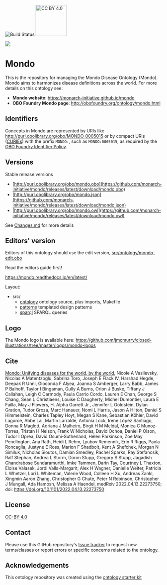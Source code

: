 ![Build Status](https://github.com/monarch-initiative/mondo/workflows/CI/badge.svg) <img width="100px" src="http://mirrors.creativecommons.org/presskit/buttons/80x15/png/by.png" alt="CC BY 4.0">

<img src="https://github.com/jmcmurry/closed-illustrations/blob/master/logos/mondo-logos/mondo_logo_black-banner.png"/>

# Mondo

This is the repository for managing the Mondo Disease Ontology (Mondo). Mondo aims to harmonizes disease definitions across the world. For more details on this ontology see:

 * **Mondo website**: https://monarch-initiative.github.io/mondo
 * **OBO Foundry Mondo page**: http://obofoundry.org/ontology/mondo.html

## Identifiers

Concepts in Mondo are represented by URIs like http://purl.obolibrary.org/obo/MONDO_0005015 or by
compact URIs ([CURIEs](https://en.wikipedia.org/wiki/CURIE)) with the prefix `MONDO:`, such as `MONDO:0005015`, as required by the
[OBO Foundry Identifier Policy](http://obofoundry.org/id-policy).

## Versions

Stable release versions

 * [http://purl.obolibrary.org/obo/mondo.obo](https://github.com/monarch-initiative/mondo/releases/latest/download/mondo.obo)
 * [http://purl.obolibrary.org/obo/mondo.json](https://github.com/monarch-initiative/mondo/releases/latest/download/mondo.json)
 * [http://purl.obolibrary.org/obo/mondo.owl](https://github.com/monarch-initiative/mondo/releases/latest/download/mondo.owl)

See [Changes.md](Changes.md) for more details

## Editors' version

Editors of this ontology should use the edit version, [src/ontology/mondo-edit.obo](src/ontology/mondo-edit.obo)

Read the editors guide first!

https://mondo.readthedocs.io/en/latest/

Layout:

 * src/
    * [ontology](src/ontology) ontology source, plus imports, Makefile
    * [patterns](src/patterns/dosdp-patterns) templated design patterns
    * [sparql](src/sparql) SPARQL queries

## Logo

The Mondo logo is available here: https://github.com/jmcmurry/closed-illustrations/tree/master/logos/mondo-logos

## Cite

[Mondo: Unifying diseases for the world, by the world](https://www.medrxiv.org/content/10.1101/2022.04.13.22273750v1), Nicole A Vasilevsky, Nicolas A Matentzoglu, Sabrina Toro, Joseph E Flack IV, Harshad Hegde, Deepak R Unni, Gioconda F Alyea, Joanna S Amberger, Larry Babb, James P Balhoff, Taylor I Bingaman, Gully A Burns, Orion J Buske, Tiffany J Callahan, Leigh C Carmody, Paula Carrio Cordo, Lauren E Chan, George S Chang, Sean L Christiaens, Louise C Daugherty, Michel Dumontier, Laura E Failla, May J Flowers, H. Alpha Garrett Jr., Jennifer L Goldstein, Dylan Gration, Tudor Groza, Marc Hanauer, Nomi L Harris, Jason A Hilton, Daniel S Himmelstein, Charles Tapley Hoyt, Megan S Kane, Sebastian Köhler, David Lagorce, Abbe Lai, Martin Larralde, Antonia Lock, Irene López Santiago, Donna R Maglott, Adriana J Malheiro, Birgit H M Meldal, Monica C Munoz-Torres, Tristan H Nelson, Frank W Nicholas, David Ochoa, Daniel P Olson, Tudor I Oprea, David Osumi-Sutherland, Helen Parkinson, Zoë May Pendlington, Ana Rath, Heidi L Rehm, Lyubov Remennik, Erin R Riggs, Paola Roncaglia, Justyne E Ross, Marion F Shadbolt, Kent A Shefchek, Morgan N Similuk, Nicholas Sioutos, Damian Smedley, Rachel Sparks, Ray Stefancsik, Ralf Stephan, Andrea L Storm, Doron Stupp, Gregory S Stupp, Jagadish Chandrabose Sundaramurthi, Imke Tammen, Darin Tay, Courtney L Thaxton, Eloise Valasek, Jordi Valls-Margarit, Alex H Wagner, Danielle Welter, Patricia L Whetzel, Lori L Whiteman, Valerie Wood, Colleen H Xu, Andreas Zankl, Xingmin Aaron Zhang, Christopher G Chute, Peter N Robinson, Christopher J Mungall, Ada Hamosh, Melissa A Haendel, medRxiv 2022.04.13.22273750; doi: https://doi.org/10.1101/2022.04.13.22273750

## License
[CC-BY 4.0](https://creativecommons.org/licenses/by/4.0/)

## Contact

Please use this GitHub repository's [Issue tracker](https://github.com/monarch-initiative/mondo-build/issues) to request new terms/classes or report errors or specific concerns related to the ontology.

## Acknowledgements

This ontology repository was created using the [ontology starter kit](https://github.com/INCATools/ontology-starter-kit)

